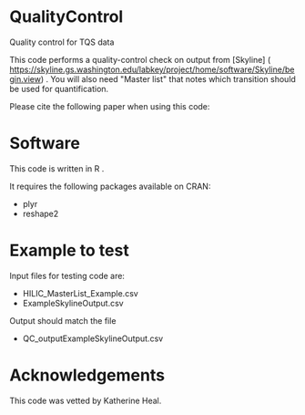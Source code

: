 # QualityControl
Quality control for TQS data

This code performs a quality-control check on output from [Skyline] ( https://skyline.gs.washington.edu/labkey/project/home/software/Skyline/begin.view) .  You will also need "Master list" that notes which transition should be used for quantification.  

Please cite the following paper when using this code:

# Software
This code is written in R .

It requires the following packages available on CRAN: 
* plyr
* reshape2

# Example to test
Input files for testing code are: 
*  HILIC_MasterList_Example.csv
* ExampleSkylineOutput.csv

Output should match the file
 *  QC_outputExampleSkylineOutput.csv

#  Acknowledgements
This code was vetted by Katherine Heal.



